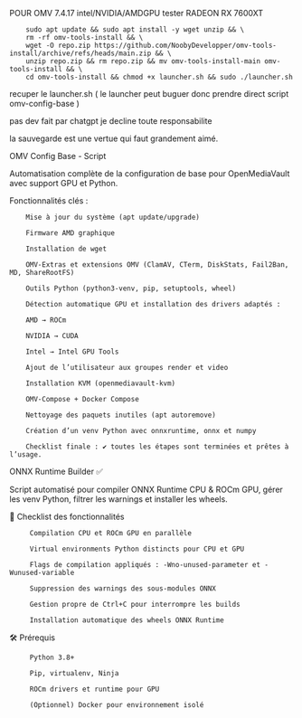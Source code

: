 
POUR OMV 7.4.17 intel/NVIDIA/AMDGPU tester RADEON RX 7600XT

        sudo apt update && sudo apt install -y wget unzip && \
        rm -rf omv-tools-install && \
        wget -O repo.zip https://github.com/NoobyDevelopper/omv-tools-install/archive/refs/heads/main.zip && \
        unzip repo.zip && rm repo.zip && mv omv-tools-install-main omv-tools-install && \
        cd omv-tools-install && chmod +x launcher.sh && sudo ./launcher.sh


recuper le launcher.sh  ( le launcher peut buguer donc prendre direct script omv-config-base )

pas dev fait par chatgpt je decline toute responsabilite

la sauvegarde est une vertue qui faut grandement aimé.

OMV Config Base - Script
        
Automatisation complète de la configuration de base pour OpenMediaVault avec support GPU et Python.
        
Fonctionnalités clés :
        
        Mise à jour du système (apt update/upgrade)
        
        Firmware AMD graphique
        
        Installation de wget
        
        OMV-Extras et extensions OMV (ClamAV, CTerm, DiskStats, Fail2Ban, MD, ShareRootFS)
        
        Outils Python (python3-venv, pip, setuptools, wheel)
        
        Détection automatique GPU et installation des drivers adaptés :
        
        AMD → ROCm
        
        NVIDIA → CUDA
        
        Intel → Intel GPU Tools
        
        Ajout de l’utilisateur aux groupes render et video
        
        Installation KVM (openmediavault-kvm)
        
        OMV-Compose + Docker Compose
        
        Nettoyage des paquets inutiles (apt autoremove)
        
        Création d’un venv Python avec onnxruntime, onnx et numpy
        
        Checklist finale : ✔ toutes les étapes sont terminées et prêtes à l’usage.

ONNX Runtime Builder ✅

Script automatisé pour compiler ONNX Runtime CPU & ROCm GPU, gérer les venv Python, filtrer les warnings et installer les wheels.

🚀 Checklist des fonctionnalités

         Compilation CPU et ROCm GPU en parallèle
        
         Virtual environments Python distincts pour CPU et GPU
        
         Flags de compilation appliqués : -Wno-unused-parameter et -Wunused-variable
        
         Suppression des warnings des sous-modules ONNX
        
         Gestion propre de Ctrl+C pour interrompre les builds
        
         Installation automatique des wheels ONNX Runtime

🛠️ Prérequis

         Python 3.8+
        
         Pip, virtualenv, Ninja
        
         ROCm drivers et runtime pour GPU
        
         (Optionnel) Docker pour environnement isolé
